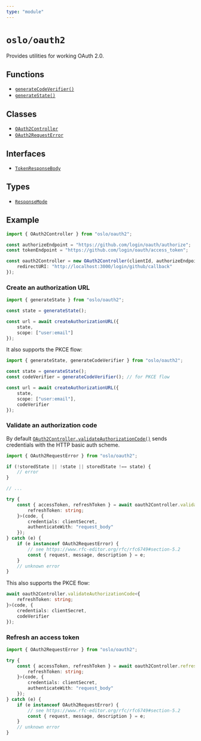 ```yaml
---
type: "module"
---
```


# `oslo/oauth2`

Provides utilities for working OAuth 2.0.

## Functions

- [`generateCodeVerifier()`](ref:oauth2)
- [`generateState()`](ref:oauth2)

## Classes

- [`OAuth2Controller`](ref:oauth2)
- [`OAuth2RequestError`](ref:oauth2)

## Interfaces

- [`TokenResponseBody`](ref:oauth2)

## Types

- [`ResponseMode`](ref:oauth2)

## Example

```ts
import { OAuth2Controller } from "oslo/oauth2";

const authorizeEndpoint = "https://github.com/login/oauth/authorize";
const tokenEndpoint = "https://github.com/login/oauth/access_token";

const oauth2Controller = new OAuth2Controller(clientId, authorizeEndpoint, tokenEndpoint, {
	redirectURI: "http://localhost:3000/login/github/callback"
});
```

### Create an authorization URL

```ts
import { generateState } from "oslo/oauth2";

const state = generateState();

const url = await createAuthorizationURL({
	state,
	scope: ["user:email"]
});
```

It also supports the PKCE flow:

```ts
import { generateState, generateCodeVerifier } from "oslo/oauth2";

const state = generateState();
const codeVerifier = generateCodeVerifier(); // for PKCE flow

const url = await createAuthorizationURL({
	state,
	scope: ["user:email"],
	codeVerifier
});
```

### Validate an authorization code

By default [`OAuth2Controller.validateAuthorizationCode()`](ref:oauth2) sends credentials with the HTTP basic auth scheme.

```ts
import { OAuth2RequestError } from "oslo/oauth2";

if (!storedState || !state || storedState !== state) {
	// error
}

// ...

try {
	const { accessToken, refreshToken } = await oauth2Controller.validateAuthorizationCode<{
		refreshToken: string;
	}>(code, {
		credentials: clientSecret,
		authenticateWith: "request_body"
	});
} catch (e) {
	if (e instanceof OAuth2RequestError) {
		// see https://www.rfc-editor.org/rfc/rfc6749#section-5.2
		const { request, message, description } = e;
	}
	// unknown error
}
```

This also supports the PKCE flow:

```ts
await oauth2Controller.validateAuthorizationCode<{
	refreshToken: string;
}>(code, {
	credentials: clientSecret,
	codeVerifier
});
```

### Refresh an access token

```ts
import { OAuth2RequestError } from "oslo/oauth2";

try {
	const { accessToken, refreshToken } = await oauth2Controller.refreshAccessToken<{
		refreshToken: string;
	}>(code, {
		credentials: clientSecret,
		authenticateWith: "request_body"
	});
} catch (e) {
	if (e instanceof OAuth2RequestError) {
		// see https://www.rfc-editor.org/rfc/rfc6749#section-5.2
		const { request, message, description } = e;
	}
	// unknown error
}
```
